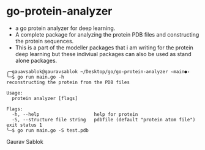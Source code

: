 # go-protein-analyzer

- a go protein analyzer for deep learning.
- A complete package for analyzing the protein PDB files and constructing the protein sequences. 
- This is a part of the modeller packages that i am writing for the protein deep learning but these indiviual packages can also be used as stand alone packages.

```
╭─gauavsablok@gauravsablok ~/Desktop/go/go-protein-analyzer ‹main●›
╰─$ go run main.go -h
reconstructing the protein from the PDB files

Usage:
  protein analyzer [flags]

Flags:
  -h, --help                    help for protein
  -S, --structure file string   pdbfile (default "protein atom file")
exit status 1
╰─$ go run main.go -S test.pdb

```


Gaurav Sablok

